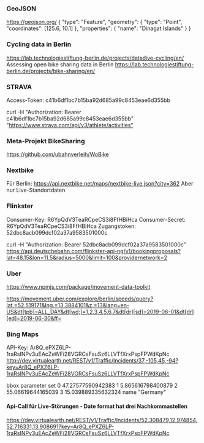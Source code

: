 ### GeoJSON
https://geojson.org/
{
  "type": "Feature",
  "geometry": {
    "type": "Point",
    "coordinates": [125.6, 10.1]
  },
  "properties": {
    "name": "Dinagat Islands"
  }
}

### Cycling data in Berlin
https://lab.technologiestiftung-berlin.de/projects/datadive-cycling/en/
Assessing open bike sharing data in Berlin
https://lab.technologiestiftung-berlin.de/projects/bike-sharing/en/


### STRAVA
Access-Token:
c41b6df1bc7b15ba92d685a99c8453eae6d355bb

curl -H "Authorization: Bearer c41b6df1bc7b15ba92d685a99c8453eae6d355bb" "https://www.strava.com/api/v3/athlete/activities” 

### Meta-Projekt BikeSharing
https://github.com/ubahnverleih/WoBike 

### Nextbike
Für Berlin: https://api.nextbike.net/maps/nextbike-live.json?city=362
Aber nur Live-Standortdaten

### Flinkster
Consumer-Key: R6YpQdV3TeaRCpeCS3i8FfHBiHca
Consumer-Secret: R6YpQdV3TeaRCpeCS3i8FfHBiHca
Zugangstoken: 52dbc8acb099dcf02a37a9583501000c

curl -H "Authorization: Bearer 52dbc8acb099dcf02a37a9583501000c” https://api.deutschebahn.com/flinkster-api-ng/v1/bookingproposals?lat=48.15&lon=11.5&radius=5000&limit=100&providernetwork=2

### Uber
https://www.npmjs.com/package/movement-data-toolkit

https://movement.uber.com/explore/berlin/speeds/query?lat.=52.519171&lng.=13.3884101&z.=13&lang=en-US&dt[tpb]=ALL_DAY&dt[wd;]=1,2,3,4,5,6,7&dt[dr][sd]=2019-06-01&dt[dr][ed]=2019-06-30&ff=


### Bing Maps
API-Key: Ar8Q_ePXZ6LP-1raRsINPv3uEAcZeWFi28VGRCsFsuSz6LLVTfXrxPspFPWdKpNc
http://dev.virtualearth.net/REST/v1/Traffic/Incidents/37,-105,45,-94?key=Ar8Q_ePXZ6LP-1raRsINPv3uEAcZeWFi28VGRCsFsuSz6LLVTfXrxPspFPWdKpNc 

bbox parameter set
0    47.27577590942383
1    5.865616798400879
2    55.06619644165039
3    15.039889335632324
name    "Germany"

#### Api-Call für Live-Störungen - Date format hat drei Nachkommastellen
https://dev.virtualearth.net/REST/v1/Traffic/Incidents/52.308479,12.974854,52.716331,13.908691?key=Ar8Q_ePXZ6LP-1raRsINPv3uEAcZeWFi28VGRCsFsuSz6LLVTfXrxPspFPWdKpNc 

